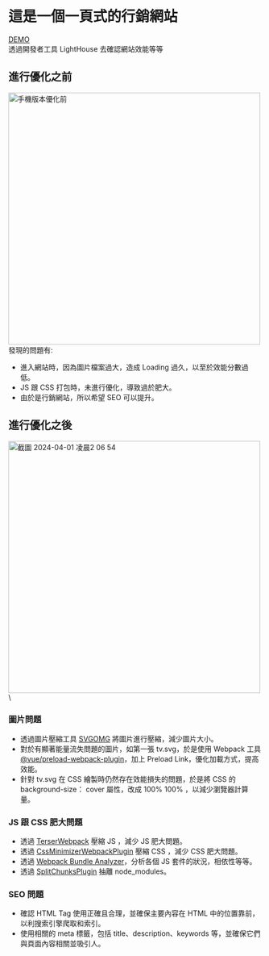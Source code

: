 # 這是一個一頁式的行銷網站
[DEMO](https://tbc-tauvercelapp.net/)\
透過開發者工具 LightHouse 去確認網站效能等等
## 進行優化之前
<img width="500" alt="手機版本優化前" src="https://github.com/yuelone/TBC/assets/62279534/b8c0d7db-41a2-4381-8dc0-6d6541fb51a0">\
發現的問題有:
* 進入網站時，因為圖片檔案過大，造成 Loading 過久，以至於效能分數過低。
* JS 跟 CSS 打包時，未進行優化，導致過於肥大。
* 由於是行銷網站，所以希望 SEO 可以提升。
## 進行優化之後
<img width="500" alt="截圖 2024-04-01 凌晨2 06 54" src="https://github.com/yuelone/TBC/assets/62279534/52010078-f4a6-4bb2-a8f7-7501aa26b160">\
### 圖片問題
* 透過圖片壓縮工具 [SVGOMG](https://svgomg.net/) 將圖片進行壓縮，減少圖片大小。
* 對於有顯著能量流失問題的圖片，如第一張 tv.svg，於是使用 Webpack 工具 [@vue/preload-webpack-plugin](https://www.npmjs.com/package/@vue/preload-webpack-plugin)，加上 Preload Link，優化加載方式，提高效能。
* 針對 tv.svg 在 CSS 繪製時仍然存在效能損失的問題，於是將 CSS 的 background-size： cover 屬性，改成 100% 100% ，以減少瀏覽器計算量。
### JS 跟 CSS 肥大問題
* 透過 [TerserWebpack](https://webpack.js.org/plugins/terser-webpack-plugin/) 壓縮 JS ，減少 JS 肥大問題。
* 透過 [CssMinimizerWebpackPlugin](https://webpack.js.org/plugins/css-minimizer-webpack-plugin/#root) 壓縮 CSS ，減少 CSS 肥大問題。
* 透過 [Webpack Bundle Analyzer](https://www.npmjs.com/package/webpack-bundle-analyzer)，分析各個 JS 套件的狀況，相依性等等。
* 透過 [SplitChunksPlugin](https://webpack.js.org/plugins/split-chunks-plugin/) 抽離 node_modules。
### SEO 問題
* 確認 HTML Tag 使用正確且合理，並確保主要內容在 HTML 中的位置靠前，以利搜索引擎爬取和索引。
* 使用相關的 meta 標籤，包括 title、description、keywords 等，並確保它們與頁面內容相關並吸引人。
